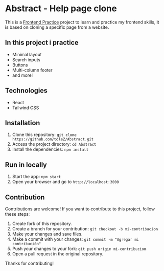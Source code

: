 # Abstract - Help page clone

This is a [Frontend Practice](https://www.frontendpractice.com/projects/ableton) project to learn and practice my frontend skills, it is based on cloning a specific page from a website.

## In this project i practice

- Minimal layout
- Search inputs
- Buttons
- Multi-column footer
- and more!

## Technologies

- React
- Tailwind CSS

## Installation

1. Clone this repository: `git clone https://github.com/toleZ/Abstract.git`
2. Access the project directory: `cd Abstract`
3. Install the dependencies: `npm install`

## Run in locally

1. Start the app: `npm start`
2. Open your browser and go to `http://localhost:3000`

## Contribution

Contributions are welcome! If you want to contribute to this project, follow these steps:

1. Create fork of this repository.
2. Create a branch for your contribution: `git checkout -b mi-contribucion`
3. Make your changes and save files.
4. Make a commit with your changes: `git commit -m "Agregar mi contribución"`
5. Push your changes to your fork: `git push origin mi-contribucion`
6. Open a pull request in the original repository.

Thanks for contributing!

